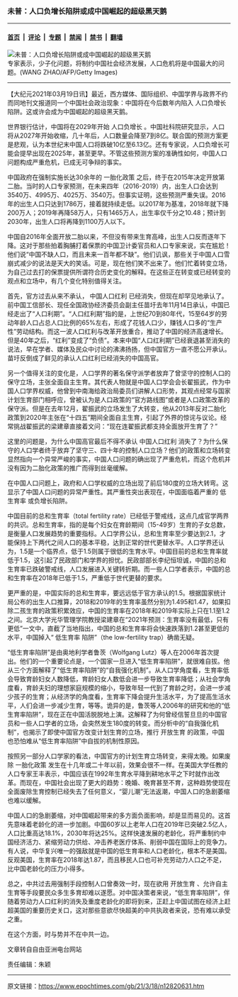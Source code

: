 ### 未普：人口负增长陷阱或成中国崛起的超级黑天鹅

---

#### [首页](../../../..?n12820631) &nbsp;|&nbsp; [评论](../../../../../epoch-comment?n12820631) &nbsp;|&nbsp; [专题](../../../../../epoch-special?n12820631) &nbsp;|&nbsp; [禁闻](../../../../../epoch-news?n12820631) &nbsp;|&nbsp; [禁书](../../../../../books?n12820631) &nbsp;|&nbsp; [翻墙](https://github.com/gfw-breaker/nogfw/blob/master/README.md?n12820631)


<div><img alt="未普：人口负增长陷阱或成中国崛起的超级黑天鹅" class="attachment-djy_600_400 size-djy_600_400 wp-post-image" src="https://i.epochtimes.com/assets/uploads/2016/10/1606040316491758.jpg"/>
<div class="caption">
 专家表示，少子化问题，将制约中国社会经济发展，人口危机将是中国最大的问题。(WANG ZHAO/AFP/Getty Images)
</div></div><hr/><div class="post_content" id="artbody" itemprop="articleBody">
 <!-- article content begin -->
 <p>
  【大纪元2021年03月19日讯】最近，西方媒体、国际组织、中国学界与政界不约而同地刊文报道同一个中国社会政治现象：中国将在今后数年内陷入
  <ok href="https://www.epochtimes.com/gb/tag/%E4%BA%BA%E5%8F%A3%E8%B4%9F%E5%A2%9E%E9%95%BF.html">
   人口负增长
  </ok>
  陷阱。这或许会成为中国崛起的超级黑天鹅。
 </p>
 <p>
  世界银行估计，中国将在2029年开始
  <ok href="https://www.epochtimes.com/gb/tag/%E4%BA%BA%E5%8F%A3%E8%B4%9F%E5%A2%9E%E9%95%BF.html">
   人口负增长
  </ok>
  。中国社科院研究显示，人口将从2027年开始收缩，几十年后，人口数量会降至7到8亿。联合国的预测方案更是悲观，认为本世纪末中国人口将跌破10亿至6.13亿。还有专家说，人口负增长可能会提早出现在2025年，甚至更早。不管这些预测方案的准确性如何，中国人口问题构成严重危机，已成无可争辩的事实。
 </p>
 <p>
  中国政府在强制实施长达30余年的
  <ok href="https://www.epochtimes.com/gb/tag/%E4%B8%80%E8%83%8E%E5%8C%96%E6%94%BF%E7%AD%96.html">
   一胎化政策
  </ok>
  之后，终于在2015年决定开放第二胎。当时的人口专家预测，在未来四年（2016-2019）内，出生人口会达到3540万、4995万、4025万、3540万。但事实证明，这些预测严重失误。2016年的出生人口只达到1786万，接着就持续走低。以2017年为基准，2018年就下降200万人；2019年再降58万人，只有1465万人，出生率仅千分之10.48；预计到2030年，出生人口将再降到1100万人以下。
 </p>
 <p>
  中国自2016年全面开放二胎以来，不但没有带来生育高峰，出生人口反而逐年下降。这对于那些拍着胸脯打着保票的中国卫计委官员和人口专家来说，实在尴尬！他们说“中国不缺人口，而且未来一百年都不缺”。他们讥讽，那些关于中国人口雪崩式减少的说法是天大的笑话。可是，现在他们笑不出来了。他们忙着转变立场，为自己过去打的保票提供所谓符合历史变化的解释。在这些正在转变或已经转变的观点和立场中，有几个变化特别值得关注。
 </p>
 <p>
  首先，官方过去从来不承认，
  <ok href="https://www.epochtimes.com/gb/tag/%E4%B8%AD%E5%9B%BD%E4%BA%BA%E5%8F%A3%E7%BA%A2%E5%88%A9.html">
   中国人口红利
  </ok>
  已经消失，但现在却罕见地承认了。前中国工信部长、现任全国政协经济委员会副主任苗圩去年11月14日承认，中国已经走出了“人口利期”。“人口红利期”指的是，上世纪70到80年代，15至64岁的劳动年龄人口占总人口比例的65%左右，形成了花钱人口少，赚钱人口多的“生产性”劳动结构。而这一波人口红利与改革开放重合，推动了中国的经济高速增长。但是40年之后，“红利”变成了“负债”。本来中国“人口红利期”已经衰退甚至消失的说法，早在学者、媒体及民众中讨论的沸沸扬扬，但中国官方一直不愿公开承认。苗圩反倒成了鲜见的承认人口红利已经消失的中国高官。
 </p>
 <p>
  另一个值得关注的变化是，人口学界的著名保守派学者放弃了曾坚守的控制人口的保守立场，主张全面自主生育。其代表人物就是中国人口学会会长翟振武，作为中国人口学界权威，他曾到中南海给政治局委员们讲解人口形势，其观点经常与国家计划生育部门相呼应，曾被认为是人口政策的“官方路线图”或者是人口政策改革的保守派。但是在去年12月，翟振武的立场发生了大转变，他从2013年反对二胎化政策到2020年主张在“十四五”期间全面自主生育，引起了外界的惊诧与议论。经常挑战翟振武的梁建章直接着文问：“现在连翟振武都支持全面放开生育了？”
 </p>
 <p>
  这里的问题是，为什么中国高官最后不得不承认
  <ok href="https://www.epochtimes.com/gb/tag/%E4%B8%AD%E5%9B%BD%E4%BA%BA%E5%8F%A3%E7%BA%A2%E5%88%A9.html">
   中国人口红利
  </ok>
  消失了？为什么保守的人口学者终于放弃了坚守三、四十年的控制人口立场？他们的政策和立场转变显然指向一个异常严峻的事实，中国人口问题的确出现了严重危机，而这个危机并没有因为二胎化政策的推广而得到丝毫缓解。
 </p>
 <p>
  在中国人口问题上，政府和人口学权威的立场出现了前后180度的立场大转弯。这显示了中国人口问题的异常严重性。其严重性突出表现在，中国面临着严重的
  <ok href="https://www.epochtimes.com/gb/tag/%E4%BD%8E%E7%94%9F%E8%82%B2%E7%8E%87.html">
   低生育率
  </ok>
  或负增长陷阱。
 </p>
 <p>
  中国目前的总和生育率（total fertility rate）已经低于警戒线，这点几成官学两界的共识。总和生育率，指的是每个妇女在育龄期间（15-49岁）生育的子女总数，是衡量人口发展趋势的重要指标。人口学界公认，总和生育率至少要达到2.1，才能保持上下两代之间人口的基本平稳，达到正常的世代更替水平。人口学界还认为，1.5是一个临界点，低于1.5则属于很低的生育水平。中国目前的总和生育率就低于1.5，这引起了民政部门和学界的担忧。民政部部长李纪恒坦诚，中国的总和生育率已跌破警戒线，人口发展进入关键转折期。而一些人口学者表示，中国的总和生育率在2018年已低于1.5，严重低于世代更替的要求。
 </p>
 <p>
  更严重的是，中国实际的总和生育率，要远远低于官方承认的1.5。根据国家统计局公布的出生人口推算，2018和2019年的生育率虽然分别为1.495和1.47，如果扣除二孩生育的政策积累效应，中国的生育率在2018年和2019年实际上只在1.1至1.2之间。北京大学光华管理学院教授梁建章在“2021年预测：生育率没有最低，只有更低”一文中，直截了当地指出，中国的总和生育率将会快速跌落到1.2甚至更低的水平，中国掉入“
  <ok href="https://www.epochtimes.com/gb/tag/%E4%BD%8E%E7%94%9F%E8%82%B2%E7%8E%87.html">
   低生育率
  </ok>
  陷阱”（the low-fertility trap）确凿无疑。
 </p>
 <p>
  “低生育率陷阱”是由奥地利学者鲁茨（Wolfgang Lutz）等人在2006年首次提出。他们的一个重要论点是，一个国家一旦进入“低生育率陷阱”，就很难自拔。他从三个方面解释了“低生育率陷阱”的“自我强化机制”。从人口学角度看，生育率低会导致育龄妇女人数降低，育龄妇女人数低会进一步导致生育率降低；从社会学角度看，育龄夫妇的理想家庭规模的缩小，导致年轻一代到了育龄之时，会进一步减少孩子的生育；从经济学的角度看，生育率下降会提升生活水平，为了提高生活水平，人们会进一步减少生育，等等。诡异的是，鲁茨等人2006年的研究和他的“低生育率陷阱”，现在正在中国活脱脱地上演。这解释了为何曾经信誓旦旦的中国官员和一些人口学者的立场，会突然发生180度的转变。而分析中的“自我强化机制”，也揭示了即使中国官方改变计划生育的立场，推行
  <ok href="https://www.epochtimes.com/gb/tag/%E5%BC%80%E6%94%BE%E7%94%9F%E8%82%B2.html">
   开放生育
  </ok>
  的政策，中国也恐怕难从“低生育率陷阱”中自拔的机制性原因。
 </p>
 <p>
  按照另一部分人口学家的看法，中国官方的计划生育立场转变，来得太晚。如果废除
  <ok href="https://www.epochtimes.com/gb/tag/%E4%B8%80%E8%83%8E%E5%8C%96%E6%94%BF%E7%AD%96.html">
   一胎化政策
  </ok>
  发生在十几年或二十年以前，效果会很不一样。在美国大学任教的人口专家王丰表示，中国应该在1992年生育水平降到耕地水平之下时就作出改革。而现在，中国社会出现了更大的趋势：晚婚、晚育甚至不育，这种趋势使现在全面废除生育控制已经失去了任何意义，“婴儿潮”无法返潮，中国人口的急剧萎缩也难以缓解。
 </p>
 <p>
  中国人口的急剧萎缩，对中国崛起带来的多方面负面影响，却是显而易见的。这首先意味着老龄化的进一步加剧。中国60岁以上老年人口在2019年已突破2.5亿人，人口比重高达18.1%，2030年将达25%。这样快速发展的老龄化，将严重制约中国经济活力、紧缩劳动力供给、冲击养老医疗体系、削弱中国在国际上的竞争力。有人说，中华复兴唯一的强敌就是中国的低生育率和人口老龄化，根本不是美国。反观美国，生育率在2018年达1.87，而且移民人口也可补充劳动力人口之不足，比中国老龄化的压力小得多。
 </p>
 <p>
  总之，中共过去用强制手段控制人口曾奏效一时，现在欲用
  <ok href="https://www.epochtimes.com/gb/tag/%E5%BC%80%E6%94%BE%E7%94%9F%E8%82%B2.html">
   开放生育
  </ok>
  、允许自主生育等手段要民众多生多育却难以遂愿。对中国决策者来说，“低生育率陷阱”，伴随着劳动力人口红利的消失及重度老龄化的即将到来，正赶上中国试图在经济上赶超美国的重要历史关口，这对那些意欲尽快超美的中共执政者来说，恐有难以承受之重。
 </p>
 <p>
  在这个方面，时与势并不在中共一边。
 </p>
 <p>
  文章转自自由亚洲电台网站
 </p>
 <p>
  责任编辑：朱颖
 </p>
 <!-- article content end -->
 <div id="below_article_ad">
 </div>
</div>


---

原文链接：https://www.epochtimes.com/gb/21/3/18/n12820631.htm